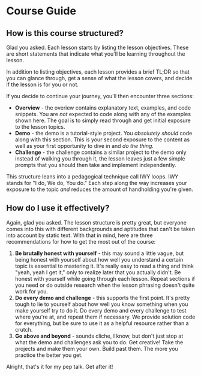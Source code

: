 # Course Guide

## How is this course structured?

Glad you asked. Each lesson starts by listing the lesson objectives. These are short statements that indicate what you'll be learning throughout the lesson.

In addition to listing objectives, each lesson provides a brief TL;DR so that you can glance through, get a sense of what the lesson covers, and decide if the lesson is for you or not.

If you decide to continue your journey, you'll then encounter three sections:
- **Overview** - the overiew contains explanatory text, examples, and code snippets. You are *not* expected to code along with any of the examples shown here. The goal is to simply read through and get initial exposure to the lesson topics.
- **Demo** - the demo is a tutorial-style project. You *absolutely should* code along with this section. This is your second exposure to the content as well as your first opportunity to dive in and *do the thing*.
- **Challenge** - the challenge contains a similar project to the demo only instead of walking you through it, the lesson leaves just a few simple prompts that you should then take and implement independently. 

This structure leans into a pedagogical technique call IWY loops. IWY stands for "I do, We do, You do." Each step along the way increases your exposure to the topic *and* reduces the amount of handholding you're given.

## How do I use it effectively?

Again, glad you asked. The lesson structure is pretty great, but everyone comes into this with different backgrounds and aptitudes that can't be taken into account by static text. With that in mind, here are three recommendations for how to get the most out of the course:
1. **Be brutally honest with yourself** - this may sound a little vague, but being honest with yourself about how well you understand a certain topic is essential to mastering it. It's really easy to read a thing and think "yeah, yeah I get it," only to realize later that you actually didn't. Be honest with yourself while going through each lesson. Repeat sections if you need or do outside research when the lesson phrasing doesn't quite work for you.
2. **Do every demo and challenge** - this supports the first point. It's pretty tough to lie to yourself about how well you know something when you make yourself try to do it. Do every demo and every challenge to test where you're at, and repeat them if necessary. We provide solution code for everything, but be sure to use it as a helpful resource rather than a crutch.
3. **Go above and beyond** - sounds cliche, I know, but don't just stop at what the demo and challenges ask you to do. Get creative! Take the projects and make them your own. Build past them. The more you practice the better you get.

Alright, that's it for my pep talk. Get after it!